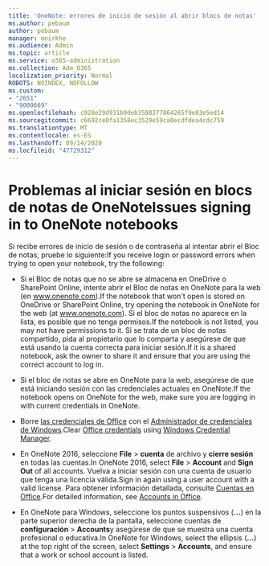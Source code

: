 ```yaml
---
title: 'OneNote: errores de inicio de sesión al abrir blocs de notas'
ms.author: pebaum
author: pebaum
manager: mnirkhe
ms.audience: Admin
ms.topic: article
ms.service: o365-administration
ms.collection: Adm_O365
localization_priority: Normal
ROBOTS: NOINDEX, NOFOLLOW
ms.custom:
- "2651"
- "9000669"
ms.openlocfilehash: c928e29d931b9deb3598377864265f9e03e5ed14
ms.sourcegitcommit: c6692ce0fa1358ec3529e59ca0ecdfdea4cdc759
ms.translationtype: MT
ms.contentlocale: es-ES
ms.lasthandoff: 09/14/2020
ms.locfileid: "47729312"
---
```

# <a name="issues-signing-in-to-onenote-notebooks"></a><span data-ttu-id="8fe9e-102">Problemas al iniciar sesión en blocs de notas de OneNote</span><span class="sxs-lookup"><span data-stu-id="8fe9e-102">Issues signing in to OneNote notebooks</span></span>

<span data-ttu-id="8fe9e-103">Si recibe errores de inicio de sesión o de contraseña al intentar abrir el Bloc de notas, pruebe lo siguiente:</span><span class="sxs-lookup"><span data-stu-id="8fe9e-103">If you receive login or password errors when trying to open your notebook, try the following:</span></span>

- <span data-ttu-id="8fe9e-104">Si el Bloc de notas que no se abre se almacena en OneDrive o SharePoint Online, intente abrir el Bloc de notas en OneNote para la web (en www.onenote.com).</span><span class="sxs-lookup"><span data-stu-id="8fe9e-104">If the notebook that won't open is stored on OneDrive or SharePoint Online, try opening the notebook in OneNote for the web (at www.onenote.com).</span></span> <span data-ttu-id="8fe9e-105">Si el bloc de notas no aparece en la lista, es posible que no tenga permisos.</span><span class="sxs-lookup"><span data-stu-id="8fe9e-105">If the notebook is not listed, you may not have permissions to it.</span></span> <span data-ttu-id="8fe9e-106">Si se trata de un bloc de notas compartido, pida al propietario que lo comparta y asegúrese de que está usando la cuenta correcta para iniciar sesión.</span><span class="sxs-lookup"><span data-stu-id="8fe9e-106">If it is a shared notebook, ask the owner to share it and ensure that you are using the correct account to log in.</span></span>

- <span data-ttu-id="8fe9e-107">Si el bloc de notas se abre en OneNote para la web, asegúrese de que está iniciando sesión con las credenciales actuales en OneNote.</span><span class="sxs-lookup"><span data-stu-id="8fe9e-107">If the notebook opens on OneNote for the web, make sure you are logging in with current credentials in OneNote.</span></span> 

- <span data-ttu-id="8fe9e-108">Borre [las credenciales de Office](https://docs.microsoft.com/office/troubleshoot/error-messages/another-account-already-signed-in#step-3-clear-cached-credentials-on-the-computer) con el [Administrador de credenciales de Windows](https://support.microsoft.com/help/4026814/windows-accessing-credential-manager).</span><span class="sxs-lookup"><span data-stu-id="8fe9e-108">Clear [Office credentials](https://docs.microsoft.com/office/troubleshoot/error-messages/another-account-already-signed-in#step-3-clear-cached-credentials-on-the-computer) using [Windows Credential Manager](https://support.microsoft.com/help/4026814/windows-accessing-credential-manager).</span></span>

- <span data-ttu-id="8fe9e-109">En OneNote 2016, seleccione **File**  >  **cuenta** de archivo y **cierre sesión** en todas las cuentas.</span><span class="sxs-lookup"><span data-stu-id="8fe9e-109">In OneNote 2016, select **File** > **Account** and **Sign Out** of all accounts.</span></span> <span data-ttu-id="8fe9e-110">Vuelva a iniciar sesión con una cuenta de usuario que tenga una licencia válida.</span><span class="sxs-lookup"><span data-stu-id="8fe9e-110">Sign in again using a user account with a valid license.</span></span> <span data-ttu-id="8fe9e-111">Para obtener información detallada, consulte [Cuentas en Office](https://support.office.com/article/accounts-in-office-628ea040-f265-49de-b986-be09c3ebf8a9).</span><span class="sxs-lookup"><span data-stu-id="8fe9e-111">For detailed information, see [Accounts in Office](https://support.office.com/article/accounts-in-office-628ea040-f265-49de-b986-be09c3ebf8a9).</span></span>

- <span data-ttu-id="8fe9e-112">En OneNote para Windows, seleccione los puntos suspensivos (**...**) en la parte superior derecha de la pantalla, seleccione cuentas de **configuración**  >  **Accounts**y asegúrese de que se muestra una cuenta profesional o educativa.</span><span class="sxs-lookup"><span data-stu-id="8fe9e-112">In OneNote for Windows, select the ellipsis (**…**) at the top right of the screen, select **Settings** > **Accounts**, and ensure that a work or school account is listed.</span></span>